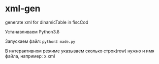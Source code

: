 # xml-gen

generate xml for dinamicTable in fiscCod


Устанавливаем Python3.8

Запускаем файл:
```python3 made.py```

В интерактивном режиме указываем сколько строк(row) нужно и имя файла, например: x.xml


